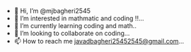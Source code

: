 - 👋 Hi, I’m @mjbagheri2545
- 👀 I’m interested in mathmatic and coding !!...
- 🌱 I’m currently learning coding and math..
- 💞️ I’m looking to collaborate on coding...
- 📫 How to reach me javadbagheri25452545@gmail.com...

<!---
mjbagheri2545/mjbagheri2545 is a ✨ special ✨ repository because its `README.md` (this file) appears on your GitHub profile.
You can click the Preview link to take a look at your changes.
--->
